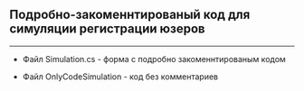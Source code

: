 ## Подробно-закоменнтированый код для симуляции регистрации юзеров
---
* Файл Simulation.cs - форма с подробно закоменнтированым кодом

* Файл OnlyCodeSimulation - код без комментариев
